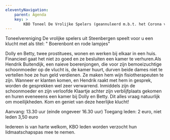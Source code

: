 ```yaml
---
eleventyNavigation:
    parent: Agenda
    key: >
        KBO Toneel De Vrolijke Spelers (geannuleerd m.b.t. het Corona virus)
---
```


Toneelvereniging De vrolijke spelers uit Steenbergen speelt voor u een klucht met als titel:
" Boerenbont en rode lampjes"

Dolly en Betty, twee prostituees, wonen en werken bij elkaar in een huis. Financieel gaat het niet zo goed en ze besluiten een kamer te verhuren.Als Hendrik Buitendijk, een naieve boerenjongen, die voor zijn bemoeizuchtige schoonmoeder op de vlucht is, de kamer huurt, durven beide dames niet te vertellen hoe ze hun geld verdienen. Ze maken hem wijn fisiotherapeuten te zijn. Wanneer er klanten komen, en Hendrik raakt met hem in gesprek, worden de gesprekken wel zeer verwarrend. Inmiddels zijn de schoonmoeder en zijn verloofde Klaartje achter zijn verblijfplaats gekomen en huren eveneeens een kamer bij Dolly en Betty.
Dit alles vraag natuurlijk om moeilijkheden.
Kom en geniet van deze heerlijke klucht!

Aanvang: 13.30 uur (einde ongeveer 16.30 uur)
Toegang leden: 2 euro, niet leden 3,50 euro

Iedereen is van harte welkom, KBO leden worden verzocht hun lidmaatschapspas mee te nemen.
